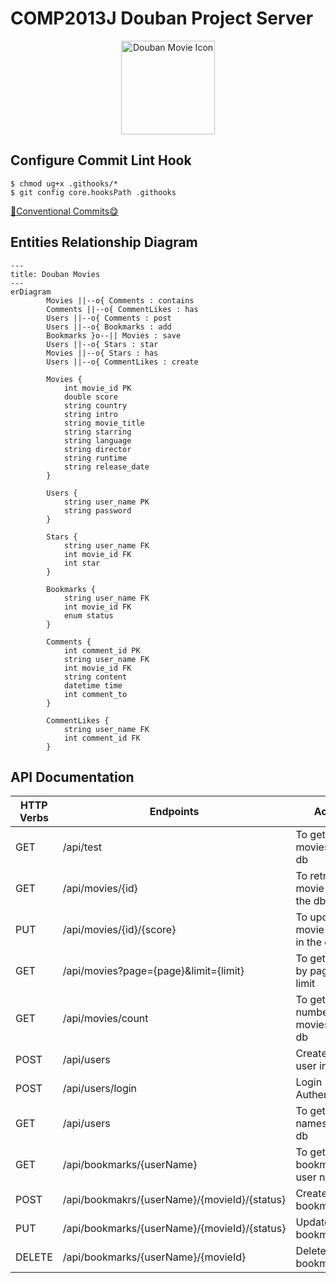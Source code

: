 # COMP2013J Douban Project Server

<p align="center">
  <img src="https://imgbed.codingkelvin.fun/uPic/film.png" alt="Douban Movie Icon" style="height:150px;" />
</p>

## Configure Commit Lint Hook

```shell
$ chmod ug+x .githooks/*
$ git config core.hooksPath .githooks
```

[🌈Conventional Commits😋](https://www.conventionalcommits.org/en/v1.0.0/)

## Entities Relationship Diagram

```mermaid
---
title: Douban Movies
---
erDiagram
		Movies ||--o{ Comments : contains
		Comments ||--o{ CommentLikes : has
		Users ||--o{ Comments : post
		Users ||--o{ Bookmarks : add
		Bookmarks }o--|| Movies : save
		Users ||--o{ Stars : star
		Movies ||--o{ Stars : has
		Users ||--o{ CommentLikes : create

		Movies {
			int movie_id PK
			double score
			string country
			string intro
			string movie_title
			string starring
			string language
			string director
			string runtime
			string release_date
		}
		
		Users {
			string user_name PK
			string password
		}
		
		Stars {
			string user_name FK
			int movie_id FK
			int star
		}
		
		Bookmarks {
			string user_name FK
			int movie_id FK
			enum status
		}
		
		Comments {
			int comment_id PK
			string user_name FK
			int movie_id FK
			string content
			datetime time
			int comment_to
		}
		
		CommentLikes {
			string user_name FK
			int comment_id FK
		}
```

## API Documentation

| HTTP Verbs | Endpoints                                    | Action                                  | Response Format |
| ---------- | -------------------------------------------- | --------------------------------------- | --------------- |
| GET        | /api/test                                    | To get top 10 movies in the db          | JSON            |
| GET        | /api/movies/{id}                             | To retrieve movie by id in the db       | JSON            |
| PUT        | /api/movies/{id}/{score}                     | To update movie score in the db         | JSON            |
| GET        | /api/movies?page={page}&limit={limit}        | To get movies by page and limit         | JSON            |
| GET        | /api/movies/count                            | To get total number of movies in the db | JSON            |
| POST       | /api/users                                   | Create an user in the db                | JSON            |
| POST       | /api/users/login                             | Login Authentication                    | JSON            |
| GET        | /api/users                                   | To get all user names in the db         | JSON            |
| GET        | /api/bookmarks/{userName}                    | To get the bookmarks by user name       | JSON            |
| POST       | /api/bookmakrs/{userName}/{movieId}/{status} | Create a bookmark                       | JSON            |
| PUT        | /api/bookmarks/{userName}/{movieId}/{status} | Update a bookmark                       | JSON            |
| DELETE     | /api/bookmarks/{userName}/{movieId}          | Delete a bookmark                       | JSON            |

